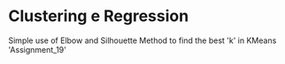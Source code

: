 # Clustering e Regression
Simple use of Elbow and Silhouette Method to find the best 'k' in KMeans 
'Assignment_19'
